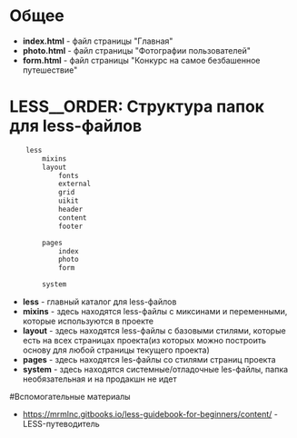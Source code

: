 # Общее
 - **index.html** - файл страницы "Главная"
 - **photo.html** - файл страницы "Фотографии пользователей"
 - **form.html** - файл страницы "Конкурс на самое безбашенное путешествие"

# LESS__ORDER: Структура папок для less-файлов

```js
	less
		mixins
		layout
			fonts
			external
			grid
			uikit
			header
			content
			footer

		pages
			index
			photo
			form

		system

```

 - **less** - главный каталог для less-файлов
 - **mixins** - здесь находятся less-файлы с миксинами и переменными, которые используются в проекте
 - **layout** - здесь находятся less-файлы с базовыми стилями, которые есть на всех страницах проекта(из которых можно построить основу для любой страницы текущего проекта)
 - **pages** - здесь находятся les-файлы со стилями страниц проекта
 - **system** - здесь находятся системные/отладочные les-файлы, папка необязательная и на продакшн не идет



#Вспомогательные материалы
 - https://mrmlnc.gitbooks.io/less-guidebook-for-beginners/content/   -   LESS-путеводитель